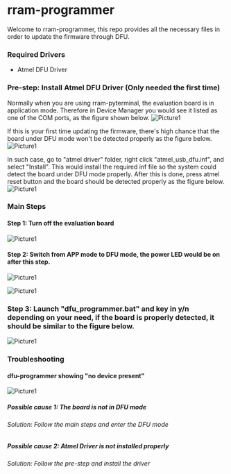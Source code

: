 # rram-programmer

Welcome to rram-programmer, this repo provides all the necessary files in order to update the firmware through DFU.

### Required Drivers
- Atmel DFU Driver

### Pre-step: Install Atmel DFU Driver (Only needed the first time)
Normally when you are using rram-pyterminal, the evaluation board is in application mode. Therefore in Device Manager you would see it listed as one of the COM ports, as the figure shown below.
![Picture1](https://user-images.githubusercontent.com/4018299/143365986-056bc2bd-62e2-43ff-8779-b3cc35bf9882.png)

If this is your first time updating the firmware, there's high chance that the board under DFU mode won't be detected properly as the figure below.
![Picture1](https://user-images.githubusercontent.com/4018299/143366692-d520119c-c946-4038-9270-5b355b631aa3.png)

In such case, go to "atmel driver" folder, right click "atmel_usb_dfu.inf", and select "Install". This would install the required inf file so the system could detect the board under DFU mode properly. After this is done, press atmel reset button and the board should be detected properly as the figure below.
![Picture1](https://user-images.githubusercontent.com/4018299/143366974-4324c8b0-6b13-4c6f-abd8-c6df71e3e25d.png)

### Main Steps
#### Step 1: Turn off the evaluation board
![Picture1](https://user-images.githubusercontent.com/4018299/143366200-1b21984f-7edd-4920-9431-c1d54f066c49.png)

#### Step 2: Switch from APP mode to DFU mode, the power LED would be on after this step.
![Picture1](https://user-images.githubusercontent.com/4018299/143366339-c69582d0-e464-4348-84b1-e636c7a41c25.png)

![Picture1](https://user-images.githubusercontent.com/4018299/143366405-aa279e68-e6a8-48f1-a4c0-ec2bb29e3adf.png)

### Step 3: Launch "dfu_programmer.bat" and key in y/n depending on your need, if the board is properly detected, it should be similar to the figure below.
![Picture1](https://user-images.githubusercontent.com/4018299/143366541-bbec3986-387d-4845-94d4-0b3bedbc0152.png)

### Troubleshooting
#### dfu-programmer showing "no device present"
![Picture1](https://user-images.githubusercontent.com/4018299/143367076-c21a5b4f-c580-4467-a8c4-951ff3b7d060.png)

##### Possible cause 1: The board is not in DFU mode
###### Solution: Follow the main steps and enter the DFU mode

##### Possible cause 2: Atmel Driver is not installed properly
###### Solution: Follow the pre-step and install the driver

